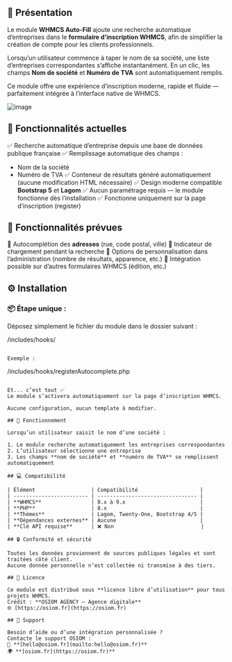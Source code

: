 ## 🌟 Présentation

Le module **WHMCS Auto-Fill** ajoute une recherche automatique d’entreprises dans le **formulaire d’inscription WHMCS**, afin de simplifier la création de compte pour les clients professionnels.

Lorsqu’un utilisateur commence à taper le nom de sa société, une liste d’entreprises correspondantes s’affiche instantanément.
En un clic, les champs **Nom de société** et **Numéro de TVA** sont automatiquement remplis.

Ce module offre une expérience d’inscription moderne, rapide et fluide — parfaitement intégrée à l’interface native de WHMCS.

![image](https://i.imgur.com/97c4B36.jpeg)

## 🚀 Fonctionnalités actuelles

✅ Recherche automatique d’entreprise depuis une base de données publique française
✅ Remplissage automatique des champs :
* Nom de la société
* Numéro de TVA
✅ Conteneur de résultats généré automatiquement (aucune modification HTML nécessaire)
✅ Design moderne compatible **Bootstrap 5** et **Lagom**
✅ Aucun paramétrage requis — le module fonctionne dès l’installation
✅ Fonctionne uniquement sur la page d’inscription (register)

## 🧩 Fonctionnalités prévues

🔹 Autocomplétion des **adresses** (rue, code postal, ville)
🔹 Indicateur de chargement pendant la recherche
🔹 Options de personnalisation dans l’administration (nombre de résultats, apparence, etc.)
🔹 Intégration possible sur d’autres formulaires WHMCS (édition, etc.)

## ⚙️ Installation

### 📦 Étape unique :

Déposez simplement le fichier du module dans le dossier suivant :

/includes/hooks/
```

Exemple :

```
/includes/hooks/registerAutocomplete.php
```

Et... c’est tout ✅
Le module s’activera automatiquement sur la page d’inscription WHMCS.

Aucune configuration, aucun template à modifier.

## 🧠 Fonctionnement

Lorsqu’un utilisateur saisit le nom d’une société :

1. Le module recherche automatiquement les entreprises correspondantes
2. L’utilisateur sélectionne une entreprise
3. Les champs **nom de société** et **numéro de TVA** se remplissent automatiquement

## 💻 Compatibilité

| Élément                  | Compatibilité                    |
| ------------------------ | -------------------------------- |
| **WHMCS**                | 8.x à 9.x                        |
| **PHP**                  | 8.x                              |
| **Thèmes**               | Lagom, Twenty-One, Bootstrap 4/5 |
| **Dépendances externes** | Aucune                           |
| **Clé API requise**      | ❌ Non                            |

## 🔒 Conformité et sécurité

Toutes les données proviennent de sources publiques légales et sont traitées côté client.
Aucune donnée personnelle n’est collectée ni transmise à des tiers.

## 🧾 Licence

Ce module est distribué sous **licence libre d’utilisation** pour tous projets WHMCS.
Crédit : **OSIOM AGENCY — Agence digitale**
🌐 [https://osiom.fr](https://osiom.fr)

## 💬 Support

Besoin d’aide ou d’une intégration personnalisée ?
Contacte le support OSIOM :
📧 **[hello@osiom.fr](mailto:hello@osiom.fr)**
🌍 **[osiom.fr](https://osiom.fr)**
